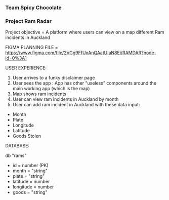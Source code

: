 ### Team Spicy Chocolate 
### Project Ram Radar

Project objective = A platform where users can view on a map different Ram incidents in Auckland 

FIGMA PLANNING FILE = https://www.figma.com/file/2VGg9FfUxAnQAatUIaN8Ei/RAMDAR?node-id=0%3A1

USER EXPERIENCE: 

1) User arrives to a funky disclaimer page 
2) User sees the app : 
  App has other "useless" components around the main working app (which is the map) 
3) Map shows ram incidents 
4) User can view ram incidents in Auckland by month
5) User can add ram incident in Auckland with these data input: 

- Month
- Plate 
- Longitude
- Latitude 
- Goods Stolen


DATABASE: 

db "rams"
- id = number (PK)
- month = "string" 
- plate = "string" 
- latitude = number 
- longitude = number 
- goods = "string"


